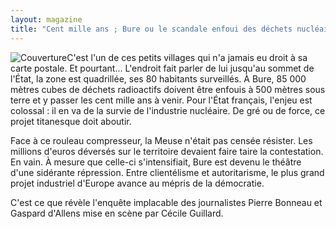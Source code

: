 ```yaml
---
layout: magazine
title: "Cent mille ans ; Bure ou le scandale enfoui des déchets nucléaires"
---
```

![Couverture](/img/larevuedessinee-centmilleans.png)C'est l'un de ces petits villages qui n'a jamais eu droit à sa carte postale. Et pourtant... L'endroit fait parler de lui jusqu'au sommet de l'État, la zone est quadrillée, ses 80 habitants surveillés. À Bure, 85 000 mètres cubes de déchets radioactifs doivent être enfouis à 500 mètres sous terre et y passer les cent mille ans à venir. Pour l'État français, l'enjeu est colossal : il en va de la survie de l'industrie nucléaire. De gré ou de force, ce projet titanesque doit aboutir.

Face à ce rouleau compresseur, la Meuse n'était pas censée résister. Les millions d'euros déversés sur le territoire devaient faire taire la contestation. En vain. À mesure que celle-ci s'intensifiait, Bure est devenu le théâtre d'une sidérante répression. Entre clientélisme et autoritarisme, le plus grand projet industriel d'Europe avance au mépris de la démocratie.

C'est ce que révèle l'enquête implacable des journalistes Pierre Bonneau et Gaspard d'Allens mise en scène par Cécile Guillard.
